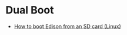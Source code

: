# Dual Boot

- [How to boot Edison from an SD card (Linux)](https://communities.intel.com/thread/61048?tstart=0)
